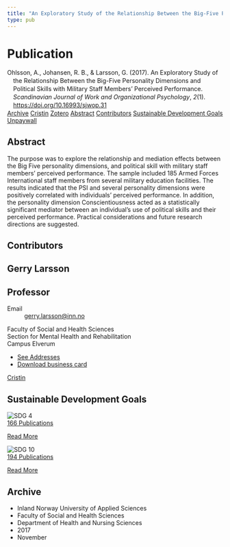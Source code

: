 ```yaml
---
title: "An Exploratory Study of the Relationship Between the Big-Five Personality Dimensions and Political Skills with Military Staff Members’ Perceived Performance"
type: pub
---
```

<h1>Publication</h1>
<article id="csl-bib-container-IMK68PS9" class="csl-bib-container">
  <div class="csl-bib-body" style="line-height: 1.35; padding-left: 1em; text-indent:-1em;">
  <div class="csl-entry">Ohlsson, A., Johansen, R. B., &amp; Larsson, G. (2017). An Exploratory Study of the Relationship Between the Big-Five Personality Dimensions and Political Skills with Military Staff Members&#x2019; Perceived Performance. <i>Scandinavian Journal of Work and Organizational Psychology</i>, <i>2</i>(1). <a href="https://doi.org/10.16993/sjwop.31">https://doi.org/10.16993/sjwop.31</a></div>
</div>
  <div class="csl-bib-buttons">
    <a href="#taxonomy-article-IMK68PS9" class="csl-bib-button">Archive</a>
    <a href="https://app.cristin.no/results/show.jsf?id=1516084" alt="Cristin URL" class="csl-bib-button">Cristin</a>
    <a href="http://zotero.org/groups/5022929/items/IMK68PS9" alt="Zotero URL" class="csl-bib-button">Zotero</a>
    <a href="#abstract-article-IMK68PS9" class="csl-bib-button">Abstract</a>
    <a href="#contributors-article-IMK68PS9" class="csl-bib-button">Contributors</a>
    <a href="#sdg-article-IMK68PS9" class="csl-bib-button">Sustainable Development Goals</a>
    <a href="http://www.sjwop.com/articles/10.16993/sjwop.31/galley/31/download/" class="csl-bib-button">Unpaywall</a>
  </div>
  <div id="csl-bib-meta-container-IMK68PS9"></div>
</article>
<div id="csl-bib-meta-IMK68PS9" class="csl-bib-meta">
  <article id="abstract-article-IMK68PS9" class="abstract-article">
    <h1>Abstract</h1>
    The purpose was to explore the relationship and mediation effects between the Big Five personality dimensions, and political skill with military staff members’ perceived performance. The sample included 185 Armed Forces International staff members from several military education facilities. The results indicated that the PSI and several personality dimensions were positively correlated with individuals’ perceived performance. In addition, the personality dimension Conscientiousness acted as a statistically significant mediator between an individual’s use of political skills and their perceived performance. Practical considerations and future research directions are suggested.
  </article>
  <article id="contributors-article-IMK68PS9" class="contributors-article">
    <h1>Contributors</h1>
    <div class="personas">
<div class="vrtx-hinn-person-card">
<div class="photo">
<i class="lar la-user-circle missing-person"></i>
</div>
<div class="info">
<hgroup><h1>Gerry Larsson</h1>
<h2>Professor</h2>
</hgroup><dl>
<dt>Email</dt>
<dd>
<a href="mailto:gerry.larsson@inn.no">gerry.larsson@inn.no</a>
</dd>
</dl>
<p>
Faculty of Social and Health Sciences<br>
Section for Mental Health and Rehabilitation<br>
Campus Elverum
</p>
<ul class="vrtx-hinn-links">
<li><a href="https://www.inn.no/english/find-an-employee/gerry-larsson.html#vrtx-hinn-addresses">See Addresses</a></li>
<li><a href="https://www.inn.no/english/find-an-employee/gerry-larsson.html?vrtx=vcf">Download business card</a></li>
</ul>
</div>
</div>
<a href="https://app.cristin.no/persons/show.jsf?id=50941" alt="Cristin URL" class="personas-cristin">Cristin</a>
</div>
  </article>
  <article id="sdg-article-IMK68PS9" class="sdg-article">
    <h1>Sustainable Development Goals</h1>
    <div class="sdg-container"><div id="sdg4" class="sdg">
<img src="{{< params subfolder >}}images/sdg/sdg04_en.png" class="image" alt="SDG 4">
<div class="sdg-overlay">
<a href="{{< params subfolder >}}en/archive/?sdg=4#archive" class="sdg-publication-count"><span>166</span> Publications</a>
<p><a href="https://sdgs.un.org/goals/goal4" class="sdg-read-more">Read More</a></p>
</div>
</div> <div id="sdg10" class="sdg">
<img src="{{< params subfolder >}}images/sdg/sdg10_en.png" class="image" alt="SDG 10">
<div class="sdg-overlay">
<a href="{{< params subfolder >}}en/archive/?sdg=10#archive" class="sdg-publication-count"><span>194</span> Publications</a>
<p><a href="https://sdgs.un.org/goals/goal10" class="sdg-read-more">Read More</a></p>
</div>
</div></div>
  </article>
  <article id="taxonomy-article-IMK68PS9" class="taxonomy-article">
    <h1>Archive</h1>
    <ul>
      <li>Inland Norway University of Applied Sciences</li>
      <li>Faculty of Social and Health Sciences</li>
      <li>Department of Health and Nursing Sciences</li>
      <li>2017</li>
      <li>November</li>
    </ul>
  </article>
</div>
